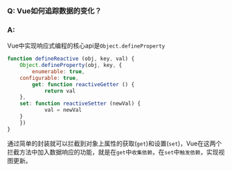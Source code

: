 ### Q: Vue如何追踪数据的变化？

### A:
Vue中实现响应式编程的核心api是`Object.defineProperty`
```js
function defineReactive (obj, key, val) {
	Object.defineProperty(obj, key, {
		enumerable: true,
    configurable: true,
		get: function reactiveGetter () {
			return val
    },
    set: function reactiveSetter (newVal) {
			val = newVal
    }
	})
}
```

通过简单的封装就可以拦截到对象上属性的获取(`get`)和设置(`set`)，Vue在这两个拦截方法中加入数据响应的功能，就是在`get`中`收集依赖`，在`set`中`触发依赖`，实现视图更新。